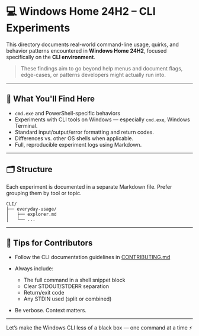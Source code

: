 # 💻 Windows Home 24H2 – CLI Experiments

This directory documents real-world command-line usage, quirks, and behavior patterns encountered in **Windows Home 24H2**, focused specifically on the **CLI environment**.

> These findings aim to go beyond help menus and document flags, edge-cases, or patterns developers might actually run into.

---

## 🧪 What You'll Find Here

* `cmd.exe` and PowerShell-specific behaviors
* Experiments with CLI tools on Windows — especially `cmd.exe`, Windows Terminal.
* Standard input/output/error formatting and return codes.
* Differences vs. other OS shells when applicable.
* Full, reproducible experiment logs using Markdown.

---

## 🗂️ Structure

Each experiment is documented in a separate Markdown file. Prefer grouping them by tool or topic.

```
CLI/
├── everyday-usage/
│   ├── explorer.md
│   └── ...
```

---

## 📌 Tips for Contributors

* Follow the CLI documentation guidelines in [CONTRIBUTING.md](../../../CONTRIBUTING.md#-cli-experimentation-guidelines)
* Always include:

    * The full command in a shell snippet block
    * Clear STDOUT/STDERR separation
    * Return/exit code
    * Any STDIN used (split or combined)
* Be verbose. Context matters.

---

Let’s make the Windows CLI less of a black box — one command at a time ⚡
